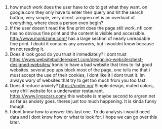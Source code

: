 1. how much work does the user have to do to get what they want. on google.com they only have to enter their query and hit the search button, very simple, very direct. arngren.net is an overload of everything, where does a person even begin?
2. If the user doesn't read the fine print does the page still work. nfl.com has no obvious fine print and the content is visible and accessible. http://www.monkzone.com/ has a large section of nearly unreadable fine print. I doubt it contains any answers, but i wouldnt know because im not reading it.
3. Does it look good do you trust it immediately? I dont trust https://www.websitebuilderexpert.com/designing-websites/best-designed-websites/ Ironic to have a bad website that tries to list good websites. several pop ups block most of the page, one tells me that i must accept the use of their cookies, I dont like it I dont trust it. Im always wary of websites that try to get too much from you too fast.
4. Does it reduce anxiety? https://under.no/ Simple design, muted colors, very chill website for a underwater restaurant. https://www.lingscars.com/ this website is maybe second to argren.net as far as anxiety goes. theres just too much happening. It is kinda funny though.
5. I dont know how to answer this last one. To do analysis i would need data and i dont know how or what to look for. I hope we can go over this later. 
